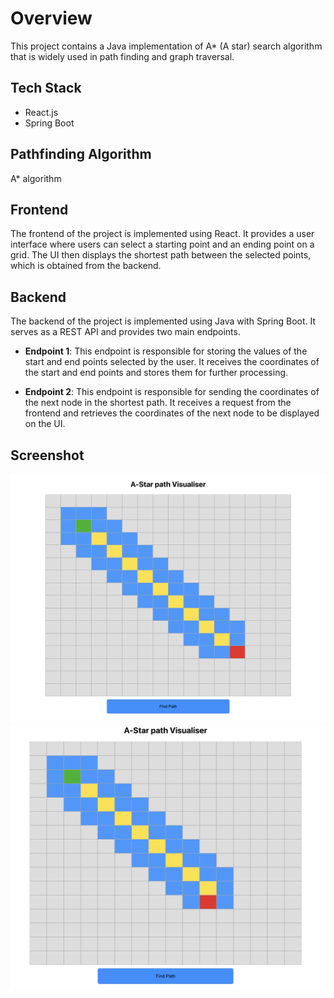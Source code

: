 # Overview

This project contains a Java implementation of A\* (A star) search algorithm that is widely used in path finding and graph traversal.

## Tech Stack

- React.js
- Spring Boot

## Pathfinding Algorithm

A\* algorithm

## Frontend

The frontend of the project is implemented using React. It provides a user interface where users can select a starting point and an ending point on a grid. The UI then displays the shortest path between the selected points, which is obtained from the backend.

## Backend

The backend of the project is implemented using Java with Spring Boot. It serves as a REST API and provides two main endpoints.

- <strong>Endpoint 1</strong>: This endpoint is responsible for storing the values of the start and end points selected by the user. It receives the coordinates of the start and end points and stores them for further processing.

- <strong>Endpoint 2</strong>: This endpoint is responsible for sending the coordinates of the next node in the shortest path. It receives a request from the frontend and retrieves the coordinates of the next node to be displayed on the UI.

## Screenshot

![Output](./images/Output.png)
![Output](./images/Output2.png)
